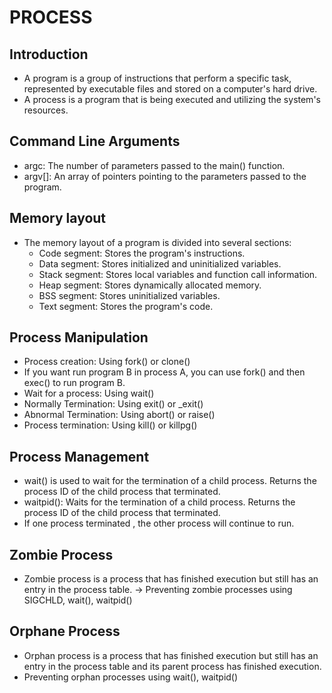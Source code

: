 # PROCESS

## Introduction
- A program is a group of instructions that perform a specific task, represented by executable files and stored on a computer's hard drive.
- A process is a program that is being executed and utilizing the system's resources.
## Command Line Arguments
- argc: The number of parameters passed to the main() function.
- argv[]: An array of pointers pointing to the parameters passed to the program.

## Memory layout
- The memory layout of a program is divided into several sections:
    - Code segment: Stores the program's instructions.
    - Data segment: Stores initialized and uninitialized variables.
    - Stack segment: Stores local variables and function call information.
    - Heap segment: Stores dynamically allocated memory.
    - BSS segment: Stores uninitialized variables.
    - Text segment: Stores the program's code.

## Process Manipulation
- Process creation: Using fork() or clone()
- If you want run program B in process A, you can use fork() and then exec() to run program B.
- Wait for a process: Using wait()
- Normally Termination: Using exit() or _exit()
- Abnormal Termination: Using abort() or raise()
- Process termination: Using kill() or killpg()

## Process Management
- wait() is used to wait for the termination of a child process. Returns the process ID of the child process that terminated.
- waitpid(): Waits for the termination of a child process. Returns the process ID of the child process that terminated.
- If one process terminated , the other process will continue to run.
## Zombie Process
- Zombie process is a process that has finished execution but still has an entry in the process table.
-> Preventing zombie processes using SIGCHLD, wait(), waitpid()
## Orphane Process
- Orphan process is a process that has finished execution but still has an entry in the process table and its parent process has finished execution.
- Preventing orphan processes using wait(), waitpid()
